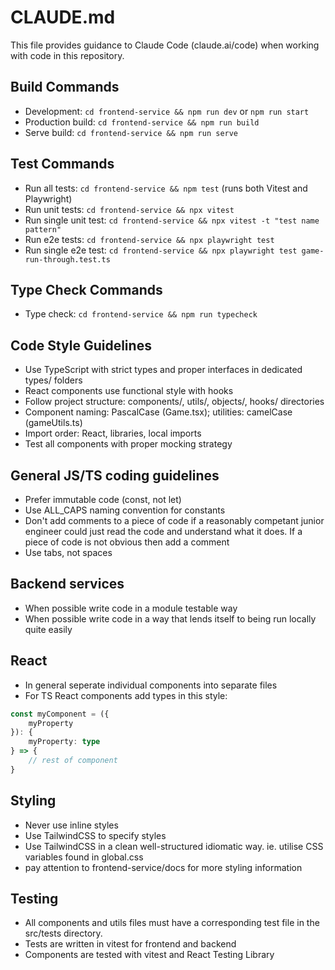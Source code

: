 # CLAUDE.md

This file provides guidance to Claude Code (claude.ai/code) when working with code in this repository.

## Build Commands
- Development: `cd frontend-service && npm run dev` or `npm run start`
- Production build: `cd frontend-service && npm run build`
- Serve build: `cd frontend-service && npm run serve`

## Test Commands
- Run all tests: `cd frontend-service && npm test` (runs both Vitest and Playwright)
- Run unit tests: `cd frontend-service && npx vitest`
- Run single unit test: `cd frontend-service && npx vitest -t "test name pattern"`
- Run e2e tests: `cd frontend-service && npx playwright test`
- Run single e2e test: `cd frontend-service && npx playwright test game-run-through.test.ts`

## Type Check Commands
- Type check: `cd frontend-service && npm run typecheck`

## Code Style Guidelines
- Use TypeScript with strict types and proper interfaces in dedicated types/ folders
- React components use functional style with hooks
- Follow project structure: components/, utils/, objects/, hooks/ directories
- Component naming: PascalCase (Game.tsx); utilities: camelCase (gameUtils.ts)
- Import order: React, libraries, local imports
- Test all components with proper mocking strategy 

## General JS/TS coding guidelines
- Prefer immutable code (const, not let) 
- Use ALL_CAPS naming convention for constants
- Don't add comments to a piece of code if a reasonably competant junior engineer could just read the code and understand what it does. If a piece of code is not obvious then add a comment
- Use tabs, not spaces

## Backend services 
- When possible write code in a module testable way
- When possible write code in a way that lends itself to being run locally quite easily

## React
- In general seperate individual components into separate files 
- For TS React components add types in this style: 

```ts
const myComponent = ({
	myProperty
}): {
	myProperty: type
} => {
	// rest of component 
}
```

## Styling
- Never use inline styles
- Use TailwindCSS to specify styles
- Use TailwindCSS in a clean well-structured idiomatic way. ie. utilise CSS variables found in global.css
- pay attention to frontend-service/docs for more styling information

## Testing 
- All components and utils files must have a corresponding test file in the src/tests directory. 
- Tests are written in vitest for frontend and backend
- Components are tested with vitest and React Testing Library